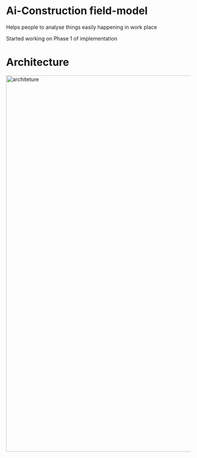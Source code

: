 # Ai-Construction field-model 
Helps people to analyse things easily happening in work place 

Started working on Phase 1 of implementation  

# Architecture
<img width="1536" height="1024" alt="architeture" src="https://github.com/user-attachments/assets/a8e370b4-50f4-47b5-8d28-cdd65d14368d" />
